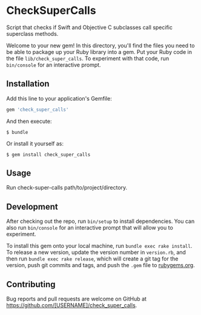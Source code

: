 # CheckSuperCalls

Script that checks if Swift and Objective C subclasses call specific superclass methods.

Welcome to your new gem! In this directory, you'll find the files you need to be able to package up your Ruby library into a gem. Put your Ruby code in the file `lib/check_super_calls`. To experiment with that code, run `bin/console` for an interactive prompt.

## Installation

Add this line to your application's Gemfile:

```ruby
gem 'check_super_calls'
```

And then execute:

    $ bundle

Or install it yourself as:

    $ gem install check_super_calls

## Usage

Run check-super-calls path/to/project/directory.

## Development

After checking out the repo, run `bin/setup` to install dependencies. You can also run `bin/console` for an interactive prompt that will allow you to experiment.

To install this gem onto your local machine, run `bundle exec rake install`. To release a new version, update the version number in `version.rb`, and then run `bundle exec rake release`, which will create a git tag for the version, push git commits and tags, and push the `.gem` file to [rubygems.org](https://rubygems.org).

## Contributing

Bug reports and pull requests are welcome on GitHub at https://github.com/[USERNAME]/check_super_calls.
